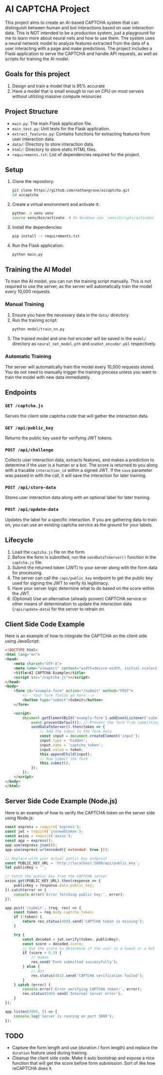 # AI CAPTCHA Project

This project aims to create an AI-based CAPTCHA system that can distinguish between human and bot interactions based on user interaction data. This is NOT intended to be a production system, just a playground for me to learn more about neural nets and how to use them. The system uses a neural network model to analyze features extracted from the data of a user interacting with a page and make predictions. The project includes a Flask application to serve the CAPTCHA and handle API requests, as well as scripts for training the AI model.

## Goals for this project
1. Design and train a model that is 95% accurate
2. Have a model that is small enough to run on CPU on most servers without utilizing massive compute resources

## Project Structure

- `main.py`: The main Flask application file.
- `main_test.py`: Unit tests for the Flask application.
- `extract_features.py`: Contains functions for extracting features from user interaction data.
- `data/`: Directory to store interaction data.
- `html/`: Directory to store static HTML files.
- `requirements.txt`: List of dependencies required for the project.

## Setup

1. Clone the repository:
    ```sh
    git clone https://github.com/nathangrove/aicaptcha.git
    cd aicaptcha
    ```

2. Create a virtual environment and activate it:
    ```sh
    python -m venv venv
    source venv/bin/activate  # On Windows use `venv\Scripts\activate`
    ```

3. Install the dependencies:
    ```sh
    pip install -r requirements.txt
    ```

4. Run the Flask application:
    ```sh
    python main.py
    ```

## Training the AI Model

To train the AI model, you can run the training script manually. This is not required to use the server, as the server will automatically train the model every 10,000 requests.

### Manual Training

1. Ensure you have the necessary data in the `data/` directory.
2. Run the training script:
    ```sh
    python model/train_nn.py
    ```
3. The trained model and one-hot encoder will be saved in the `model/` directory as `neural_net_model.pth` and `onehot_encoder.pkl` respectively.

### Automatic Training

The server will automatically train the model every 10,000 requests stored. You do not need to manually trigger the training process unless you want to train the model with new data immediately.

## Endpoints

### `GET /captcha.js`

Serves the client side captcha code that will gather the interaction data.

### `GET /api/public_key`

Returns the public key used for verifying JWT tokens.

### `POST /api/challenge`

Collects user interaction data, extracts features, and makes a prediction to determine if the user is a human or a bot. The score is returned to you along with a tracable `interaction_id` within a signed JWT. If the `save` parameter was passed in with the call, it will save the interaction for later training.

### `POST /api/store-data`

Stores user interaction data along with an optional label for later training.

### `POST /api/update-data`

Updates the label for a specific interaction. If you are gathering data to train on, you can use an existing captcha service as the ground for your labels.


## Lifecycle

1. Load the `captcha.js` file on the form.
2. Before the form is submitted, run the `sendDataToServer()` function in the `captcha.js` file.
3. Submit the returned token (JWT) to your server along with the form data for processing.
4. The server can call the `/api/public_key` endpoint to get the public key used for signing the JWT to verify its legitimacy.
5. Have your server logic determine what to do based on the score within the JWT.
6. (Optional) Use an alternative (already proven) CAPTCHA service or other means of determination to update the interaction data (`/api/update-data`) for the server to retrain on.


## Client Side Code Example

Here is an example of how to integrate the CAPTCHA on the client side using JavaScript:

```html
<!DOCTYPE html>
<html lang="en">
<head>
    <meta charset="UTF-8">
    <meta name="viewport" content="width=device-width, initial-scale=1.0">
    <title>AI CAPTCHA Example</title>
    <script src="/captcha.js"></script>
</head>
<body>
    <form id="example-form" action="/submit" method="POST">
        <!-- Your form fields go here -->
        <button type="submit">Submit</button>
    </form>

    <script>
        document.getElementById('example-form').addEventListener('submit', function(event) {
            event.preventDefault(); // Prevent the form from submitting immediately
            sendDataToServer().then(token => {
                // Add the token to the form data
                const input = document.createElement('input');
                input.type = 'hidden';
                input.name = 'captcha_token';
                input.value = token;
                this.appendChild(input);
                // Now submit the form
                this.submit();
            });
        });
    </script>
</body>
</html>
```

## Server Side Code Example (Node.js)

Here is an example of how to verify the CAPTCHA token on the server side using Node.js:

```javascript
const express = require('express');
const jwt = require('jsonwebtoken');
const axios = require('axios');
const app = express();
app.use(express.json());
app.use(express.urlencoded({ extended: true }));

// Replace with your actual public key endpoint
const PUBLIC_KEY_URL = 'http://localhost:5000/api/public_key';
let publicKey = '';

// Fetch the public key from the CAPTCHA server
axios.get(PUBLIC_KEY_URL).then(response => {
    publicKey = response.data.public_key;
}).catch(error => {
    console.error('Error fetching public key:', error);
});

app.post('/submit', (req, res) => {
    const token = req.body.captcha_token;
    if (!token) {
        return res.status(400).send('CAPTCHA token is missing');
    }

    try {
        const decoded = jwt.verify(token, publicKey);
        const score = decoded.score;
        // Use the score to determine if the user is a human or a bot
        if (score > 0.5) {
            // Human
            res.send('Form submitted successfully');
        } else {
            // Bot
            res.status(403).send('CAPTCHA verification failed');
        }
    } catch (error) {
        console.error('Error verifying CAPTCHA token:', error);
        res.status(500).send('Internal server error');
    }
});

app.listen(3000, () => {
    console.log('Server is running on port 3000');
});
```

## TODO
- Capture the form length and use (duration / form length) and replace the `duration` feature used during training.
- Cleanup the client side code. Make it auto bootstrap and expose a nice function that will get the score before form submission. Sort of like how reCAPTCHA does it.
